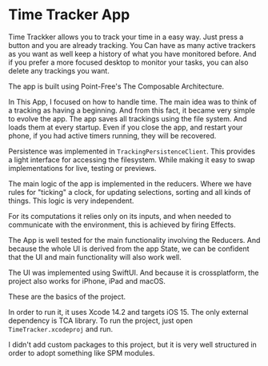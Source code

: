 # Time Tracker App

Time Trackker allows you to track your time in a easy way. Just press a button and you are already tracking. 
You Can have as many active trackers as you want as well keep a history of what you have monitored before.
And if you prefer a more focused desktop to monitor your tasks, you can also delete any trackings you want.

The app is built using Point-Free's The Composable Architecture.

In This App, I focused on how to handle time.
The main idea was to think of a tracking as having a beginning. And from this fact, it became very simple to evolve the app.
The app saves all trackings using the file system. And loads them at every startup. 
Even if you close the app, and restart your phone, if you had active timers running, they will be recovered.

Persistence was implemented in `TrackingPersistenceClient`. This provides a light interface for accessing the filesystem. While making it easy to swap implementations for live, testing or previews.

The main logic of the app is implemented in the reducers. Where we have rules for "ticking" a clock, for updating selections, sorting and all kinds of things. This logic is very independent. 

For its computations it relies only on its inputs, and when needed to communicate with the environment, this is achieved by firing Effects.

The App is well tested for the main functionality involving the Reducers. And because the whole UI is derived from the app State, we can be confident that the UI and main functionality will also work well.

The UI was implemented using SwiftUI. And because it is crossplatform, the project also works for iPhone, iPad and macOS.

These are the basics of the project.

In order to run it, it uses Xcode 14.2 and targets iOS 15. The only external dependency is TCA library.
To run the project, just open `TimeTracker.xcodeproj` and run.

I didn't add custom packages to this project, but it is very well structured in order to adopt something like SPM modules. 

